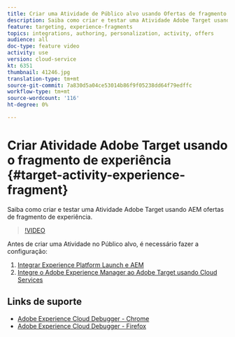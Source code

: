 ```yaml
---
title: Criar uma Atividade de Público alvo usando Ofertas de fragmento de experiência
description: Saiba como criar e testar uma Atividade Adobe Target usando AEM ofertas de fragmento de experiência.
feature: targeting, experience-fragments
topics: integrations, authoring, personalization, activity, offers
audience: all
doc-type: feature video
activity: use
version: cloud-service
kt: 6351
thumbnail: 41246.jpg
translation-type: tm+mt
source-git-commit: 7a830d5a04ce53014b86f9f05238dd64f79edffc
workflow-type: tm+mt
source-wordcount: '116'
ht-degree: 0%

---
```



# Criar Atividade Adobe Target usando o fragmento de experiência {#target-activity-experience-fragment}

Saiba como criar e testar uma Atividade Adobe Target usando AEM ofertas de fragmento de experiência.

>[!VIDEO](https://video.tv.adobe.com/v/41246?quality=12&learn=on)

Antes de criar uma Atividade no Público alvo, é necessário fazer a configuração:

1. [Integrar Experience Platform Launch e AEM](https://docs.adobe.com/content/help/en/experience-manager-learn/sites/integrations/experience-platform-launch/overview.html)
2. [Integre o Adobe Experience Manager ao Adobe Target usando Cloud Services](https://docs.adobe.com/content/help/en/experience-manager-learn/sites/integrations/target/setup-aem-target-cloud-service.html)

## Links de suporte

* [Adobe Experience Cloud Debugger - Chrome](https://chrome.google.com/webstore/detail/adobe-experience-cloud-de/ocdmogmohccmeicdhlhhgepeaijenapj)
* [Adobe Experience Cloud Debugger - Firefox](https://addons.mozilla.org/en-US/firefox/addon/adobe-experience-platform-dbg/)